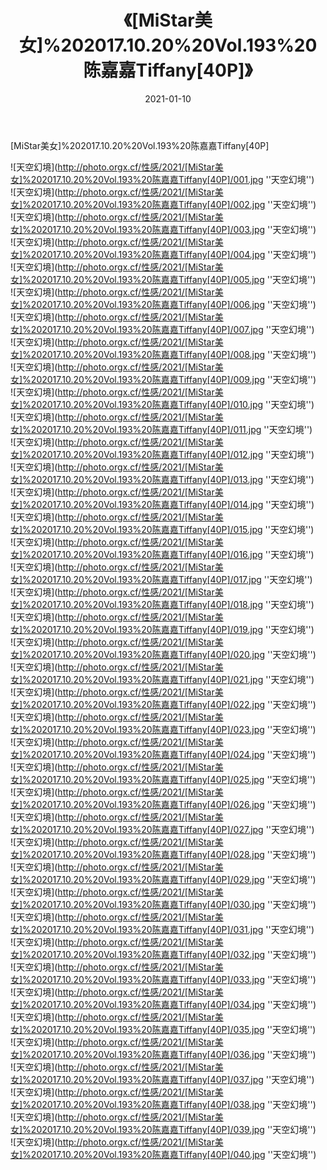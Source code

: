 ﻿---
layout: post
title: 《[MiStar美女]%202017.10.20%20Vol.193%20陈嘉嘉Tiffany[40P]》
date: 2021-01-10
img: http://photo.orgx.cf/性感/2021/[MiStar美女]%202017.10.20%20Vol.193%20陈嘉嘉Tiffany[40P]/000.jpg
tags: [美女,性感,泳衣]
---

[MiStar美女]%202017.10.20%20Vol.193%20陈嘉嘉Tiffany[40P]



![天空幻境](http://photo.orgx.cf/性感/2021/[MiStar美女]%202017.10.20%20Vol.193%20陈嘉嘉Tiffany[40P]/001.jpg ''天空幻境'')<br>
![天空幻境](http://photo.orgx.cf/性感/2021/[MiStar美女]%202017.10.20%20Vol.193%20陈嘉嘉Tiffany[40P]/002.jpg ''天空幻境'')<br>
![天空幻境](http://photo.orgx.cf/性感/2021/[MiStar美女]%202017.10.20%20Vol.193%20陈嘉嘉Tiffany[40P]/003.jpg ''天空幻境'')<br>
![天空幻境](http://photo.orgx.cf/性感/2021/[MiStar美女]%202017.10.20%20Vol.193%20陈嘉嘉Tiffany[40P]/004.jpg ''天空幻境'')<br>
![天空幻境](http://photo.orgx.cf/性感/2021/[MiStar美女]%202017.10.20%20Vol.193%20陈嘉嘉Tiffany[40P]/005.jpg ''天空幻境'')<br>
![天空幻境](http://photo.orgx.cf/性感/2021/[MiStar美女]%202017.10.20%20Vol.193%20陈嘉嘉Tiffany[40P]/006.jpg ''天空幻境'')<br>
![天空幻境](http://photo.orgx.cf/性感/2021/[MiStar美女]%202017.10.20%20Vol.193%20陈嘉嘉Tiffany[40P]/007.jpg ''天空幻境'')<br>
![天空幻境](http://photo.orgx.cf/性感/2021/[MiStar美女]%202017.10.20%20Vol.193%20陈嘉嘉Tiffany[40P]/008.jpg ''天空幻境'')<br>
![天空幻境](http://photo.orgx.cf/性感/2021/[MiStar美女]%202017.10.20%20Vol.193%20陈嘉嘉Tiffany[40P]/009.jpg ''天空幻境'')<br>
![天空幻境](http://photo.orgx.cf/性感/2021/[MiStar美女]%202017.10.20%20Vol.193%20陈嘉嘉Tiffany[40P]/010.jpg ''天空幻境'')<br>
![天空幻境](http://photo.orgx.cf/性感/2021/[MiStar美女]%202017.10.20%20Vol.193%20陈嘉嘉Tiffany[40P]/011.jpg ''天空幻境'')<br>
![天空幻境](http://photo.orgx.cf/性感/2021/[MiStar美女]%202017.10.20%20Vol.193%20陈嘉嘉Tiffany[40P]/012.jpg ''天空幻境'')<br>
![天空幻境](http://photo.orgx.cf/性感/2021/[MiStar美女]%202017.10.20%20Vol.193%20陈嘉嘉Tiffany[40P]/013.jpg ''天空幻境'')<br>
![天空幻境](http://photo.orgx.cf/性感/2021/[MiStar美女]%202017.10.20%20Vol.193%20陈嘉嘉Tiffany[40P]/014.jpg ''天空幻境'')<br>
![天空幻境](http://photo.orgx.cf/性感/2021/[MiStar美女]%202017.10.20%20Vol.193%20陈嘉嘉Tiffany[40P]/015.jpg ''天空幻境'')<br>
![天空幻境](http://photo.orgx.cf/性感/2021/[MiStar美女]%202017.10.20%20Vol.193%20陈嘉嘉Tiffany[40P]/016.jpg ''天空幻境'')<br>
![天空幻境](http://photo.orgx.cf/性感/2021/[MiStar美女]%202017.10.20%20Vol.193%20陈嘉嘉Tiffany[40P]/017.jpg ''天空幻境'')<br>
![天空幻境](http://photo.orgx.cf/性感/2021/[MiStar美女]%202017.10.20%20Vol.193%20陈嘉嘉Tiffany[40P]/018.jpg ''天空幻境'')<br>
![天空幻境](http://photo.orgx.cf/性感/2021/[MiStar美女]%202017.10.20%20Vol.193%20陈嘉嘉Tiffany[40P]/019.jpg ''天空幻境'')<br>
![天空幻境](http://photo.orgx.cf/性感/2021/[MiStar美女]%202017.10.20%20Vol.193%20陈嘉嘉Tiffany[40P]/020.jpg ''天空幻境'')<br>
![天空幻境](http://photo.orgx.cf/性感/2021/[MiStar美女]%202017.10.20%20Vol.193%20陈嘉嘉Tiffany[40P]/021.jpg ''天空幻境'')<br>
![天空幻境](http://photo.orgx.cf/性感/2021/[MiStar美女]%202017.10.20%20Vol.193%20陈嘉嘉Tiffany[40P]/022.jpg ''天空幻境'')<br>
![天空幻境](http://photo.orgx.cf/性感/2021/[MiStar美女]%202017.10.20%20Vol.193%20陈嘉嘉Tiffany[40P]/023.jpg ''天空幻境'')<br>
![天空幻境](http://photo.orgx.cf/性感/2021/[MiStar美女]%202017.10.20%20Vol.193%20陈嘉嘉Tiffany[40P]/024.jpg ''天空幻境'')<br>
![天空幻境](http://photo.orgx.cf/性感/2021/[MiStar美女]%202017.10.20%20Vol.193%20陈嘉嘉Tiffany[40P]/025.jpg ''天空幻境'')<br>
![天空幻境](http://photo.orgx.cf/性感/2021/[MiStar美女]%202017.10.20%20Vol.193%20陈嘉嘉Tiffany[40P]/026.jpg ''天空幻境'')<br>
![天空幻境](http://photo.orgx.cf/性感/2021/[MiStar美女]%202017.10.20%20Vol.193%20陈嘉嘉Tiffany[40P]/027.jpg ''天空幻境'')<br>
![天空幻境](http://photo.orgx.cf/性感/2021/[MiStar美女]%202017.10.20%20Vol.193%20陈嘉嘉Tiffany[40P]/028.jpg ''天空幻境'')<br>
![天空幻境](http://photo.orgx.cf/性感/2021/[MiStar美女]%202017.10.20%20Vol.193%20陈嘉嘉Tiffany[40P]/029.jpg ''天空幻境'')<br>
![天空幻境](http://photo.orgx.cf/性感/2021/[MiStar美女]%202017.10.20%20Vol.193%20陈嘉嘉Tiffany[40P]/030.jpg ''天空幻境'')<br>
![天空幻境](http://photo.orgx.cf/性感/2021/[MiStar美女]%202017.10.20%20Vol.193%20陈嘉嘉Tiffany[40P]/031.jpg ''天空幻境'')<br>
![天空幻境](http://photo.orgx.cf/性感/2021/[MiStar美女]%202017.10.20%20Vol.193%20陈嘉嘉Tiffany[40P]/032.jpg ''天空幻境'')<br>
![天空幻境](http://photo.orgx.cf/性感/2021/[MiStar美女]%202017.10.20%20Vol.193%20陈嘉嘉Tiffany[40P]/033.jpg ''天空幻境'')<br>
![天空幻境](http://photo.orgx.cf/性感/2021/[MiStar美女]%202017.10.20%20Vol.193%20陈嘉嘉Tiffany[40P]/034.jpg ''天空幻境'')<br>
![天空幻境](http://photo.orgx.cf/性感/2021/[MiStar美女]%202017.10.20%20Vol.193%20陈嘉嘉Tiffany[40P]/035.jpg ''天空幻境'')<br>
![天空幻境](http://photo.orgx.cf/性感/2021/[MiStar美女]%202017.10.20%20Vol.193%20陈嘉嘉Tiffany[40P]/036.jpg ''天空幻境'')<br>
![天空幻境](http://photo.orgx.cf/性感/2021/[MiStar美女]%202017.10.20%20Vol.193%20陈嘉嘉Tiffany[40P]/037.jpg ''天空幻境'')<br>
![天空幻境](http://photo.orgx.cf/性感/2021/[MiStar美女]%202017.10.20%20Vol.193%20陈嘉嘉Tiffany[40P]/038.jpg ''天空幻境'')<br>
![天空幻境](http://photo.orgx.cf/性感/2021/[MiStar美女]%202017.10.20%20Vol.193%20陈嘉嘉Tiffany[40P]/039.jpg ''天空幻境'')<br>
![天空幻境](http://photo.orgx.cf/性感/2021/[MiStar美女]%202017.10.20%20Vol.193%20陈嘉嘉Tiffany[40P]/040.jpg ''天空幻境'')<br>